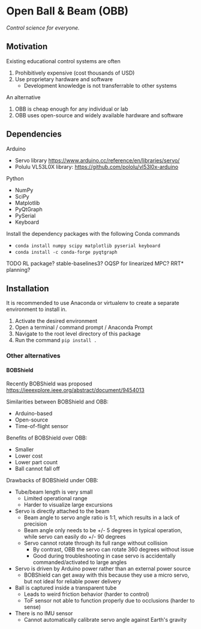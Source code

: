 # Open Ball & Beam (OBB)

*Control science for everyone.*

## Motivation
Existing educational control systems are often 
1. Prohibitively expensive (cost thousands of USD)
2. Use proprietary hardware and software
   - Development knowledge is not transferrable to other systems

An alternative 
1. OBB is cheap enough for any individual or lab
2. OBB uses open-source and widely available hardware and software



## Dependencies

Arduino
- Servo library https://www.arduino.cc/reference/en/libraries/servo/
- Polulu VL53L0X library: https://github.com/pololu/vl53l0x-arduino

Python
- NumPy
- SciPy
- Matplotlib
- PyQtGraph
- PySerial
- Keyboard

Install the dependency packages with the following Conda commands
- `conda install numpy scipy matplotlib pyserial keyboard`
- `conda install -c conda-forge pyqtgraph`

TODO RL package? stable-baselines3? OQSP for linearized MPC? RRT* planning?

## Installation
It is recommended to use Anaconda or virtualenv to create a separate environment to install in.

1. Activate the desired environment
2. Open a terminal / command prompt / Anaconda Prompt
3. Navigate to the root level directory of this package
4. Run the command `pip install .`


### Other alternatives
#### BOBShield
Recently BOBShield was proposed
https://ieeexplore.ieee.org/abstract/document/9454013

Similarities between BOBShield and OBB:
- Arduino-based
- Open-source
- Time-of-flight sensor

Benefits of BOBShield over OBB:
- Smaller
- Lower cost
- Lower part count
- Ball cannot fall off

Drawbacks of BOBShield under OBB:
- Tube/beam length is very small
  - Limited operational range
  - Harder to visualize large excursions
- Servo is directly attached to the beam
  - Beam angle to servo angle ratio is 1:1, which results in a lack of precision
  - Beam angle only needs to be +/- 5 degrees in typical operation, while servo can easily do +/- 90 degrees
  - Servo cannot rotate through its full range without collision
    - By contrast, OBB the servo can rotate 360 degrees without issue 
    - Good during troubleshooting in case servo is accidentally commanded/activated to large angles
- Servo is driven by Arduino power rather than an external power source
  - BOBShield can get away with this because they use a micro servo, but not ideal for reliable power delivery
- Ball is captured inside a transparent tube
  - Leads to weird friction behavior (harder to control)
  - ToF sensor not able to function properly due to occlusions (harder to sense)
- There is no IMU sensor
  - Cannot automatically calibrate servo angle against Earth's gravity

